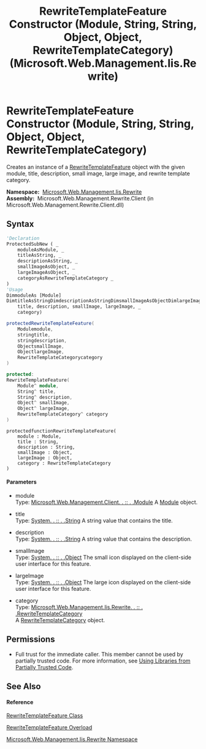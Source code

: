 ﻿---
title: RewriteTemplateFeature Constructor (Module, String, String, Object, Object, RewriteTemplateCategory) (Microsoft.Web.Management.Iis.Rewrite)
TOCTitle: RewriteTemplateFeature Constructor (Module, String, String, Object, Object, RewriteTemplateCategory)
ms:assetid: M:Microsoft.Web.Management.Iis.Rewrite.RewriteTemplateFeature.#ctor(Microsoft.Web.Management.Client.Module,System.String,System.String,System.Object,System.Object,Microsoft.Web.Management.Iis.Rewrite.RewriteTemplateCategory)
ms:mtpsurl: https://msdn.microsoft.com/en-us/library/microsoft.web.management.iis.rewrite.rewritetemplatefeature.rewritetemplatefeature(v=VS.90)
ms:contentKeyID: 22049457
ms.date: 05/02/2012
mtps_version: v=VS.90
dev_langs:
- vb
- csharp
- c++
- jscript
api_location:
- Microsoft.Web.Management.Rewrite.Client.dll
api_name:
- Microsoft.Web.Management.Iis.Rewrite.RewriteTemplateFeature..ctor
api_type:
- Managed
topic_type:
- apiref
- kbSyntax
product_family_name: VS
ROBOTS: INDEX,FOLLOW
---

# RewriteTemplateFeature Constructor (Module, String, String, Object, Object, RewriteTemplateCategory)

Creates an instance of a [RewriteTemplateFeature](rewritetemplatefeature-class-microsoft-web-management-iis-rewrite.md) object with the given module, title, description, small image, large image, and rewrite template category.

**Namespace:**  [Microsoft.Web.Management.Iis.Rewrite](microsoft-web-management-iis-rewrite-namespace.md)  
**Assembly:**  Microsoft.Web.Management.Rewrite.Client (in Microsoft.Web.Management.Rewrite.Client.dll)

## Syntax

``` vb
'Declaration
ProtectedSubNew ( _
    moduleAsModule, _
    titleAsString, _
    descriptionAsString, _
    smallImageAsObject, _
    largeImageAsObject, _
    categoryAsRewriteTemplateCategory _
)
'Usage
DimmoduleAs [Module]
DimtitleAsStringDimdescriptionAsStringDimsmallImageAsObjectDimlargeImageAsObjectDimcategoryAsRewriteTemplateCategoryDiminstanceAs NewRewriteTemplateFeature(module, _
    title, description, smallImage, largeImage, _
    category)
```

``` csharp
protectedRewriteTemplateFeature(
    Modulemodule,
    stringtitle,
    stringdescription,
    ObjectsmallImage,
    ObjectlargeImage,
    RewriteTemplateCategorycategory
)
```

``` c++
protected:
RewriteTemplateFeature(
    Module^ module, 
    String^ title, 
    String^ description, 
    Object^ smallImage, 
    Object^ largeImage, 
    RewriteTemplateCategory^ category
)
```

``` jscript
protectedfunctionRewriteTemplateFeature(
    module : Module, 
    title : String, 
    description : String, 
    smallImage : Object, 
    largeImage : Object, 
    category : RewriteTemplateCategory
)
```

#### Parameters

  - module  
    Type: [Microsoft.Web.Management.Client. . :: . .Module](https://msdn.microsoft.com/en-us/library/ms634308\(v=vs.90\))  
    A [Module](https://msdn.microsoft.com/en-us/library/ms634308\(v=vs.90\)) object.  

<!-- end list -->

  - title  
    Type: [System. . :: . .String](https://msdn.microsoft.com/en-us/library/s1wwdcbf\(v=vs.90\))  
    A string value that contains the title.  

<!-- end list -->

  - description  
    Type: [System. . :: . .String](https://msdn.microsoft.com/en-us/library/s1wwdcbf\(v=vs.90\))  
    A string value that contains the description.  

<!-- end list -->

  - smallImage  
    Type: [System. . :: . .Object](https://msdn.microsoft.com/en-us/library/e5kfa45b\(v=vs.90\))  
    The small icon displayed on the client-side user interface for this feature.  

<!-- end list -->

  - largeImage  
    Type: [System. . :: . .Object](https://msdn.microsoft.com/en-us/library/e5kfa45b\(v=vs.90\))  
    The large icon displayed on the client-side user interface for this feature.  

<!-- end list -->

  - category  
    Type: [Microsoft.Web.Management.Iis.Rewrite. . :: . .RewriteTemplateCategory](rewritetemplatecategory-class-microsoft-web-management-iis-rewrite.md)  
    A [RewriteTemplateCategory](rewritetemplatecategory-class-microsoft-web-management-iis-rewrite.md) object.  

## Permissions

  - Full trust for the immediate caller. This member cannot be used by partially trusted code. For more information, see [Using Libraries from Partially Trusted Code](https://msdn.microsoft.com/en-us/library/8skskf63\(v=vs.90\)).

## See Also

#### Reference

[RewriteTemplateFeature Class](rewritetemplatefeature-class-microsoft-web-management-iis-rewrite.md)

[RewriteTemplateFeature Overload](rewritetemplatefeature-constructor-microsoft-web-management-iis-rewrite.md)

[Microsoft.Web.Management.Iis.Rewrite Namespace](microsoft-web-management-iis-rewrite-namespace.md)

